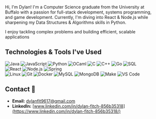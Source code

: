 
<!--
**dfitch96/dfitch96** is a ✨ _special_ ✨ repository because its `README.md` (this file) appears on your GitHub profile.

Here are some ideas to get you started:

- 🔭 I’m currently working on ...
- 🌱 I’m currently learning ...
- 👯 I’m looking to collaborate on ...
- 🤔 I’m looking for help with ...
- 💬 Ask me about ...
- 📫 How to reach me: ...
- 😄 Pronouns: ...
- ⚡ Fun fact: ...
-->
Hi, I'm Dylan!
I'm a Computer Science graduate from the University at Buffalo with a passion for full-stack development, systems programming, and game development.
Currently, I'm diving into React & Node.js while sharpening my Data Structures & Algorithms skills in Python.

I enjoy tackling complex problems and building efficient, scalable applications

## Technologies & Tools I've Used
![Java](https://img.shields.io/badge/Java-%23ED8B00.svg?style=for-the-badge&logo=openjdk&logoColor=white)  ![JavaScript](https://img.shields.io/badge/JavaScript-%23F7DF1E.svg?style=for-the-badge&logo=javascript&logoColor=black)  ![Python](https://img.shields.io/badge/Python-%233776AB.svg?style=for-the-badge&logo=python&logoColor=white)  ![OCaml](https://img.shields.io/badge/OCaml-%23EC6813.svg?style=for-the-badge&logo=ocaml&logoColor=white)  ![C](https://img.shields.io/badge/C-%2300599C.svg?style=for-the-badge&logo=c&logoColor=white)  ![C++](https://img.shields.io/badge/C++-%2300599C.svg?style=for-the-badge&logo=c%2B%2B&logoColor=white)  ![Go](https://img.shields.io/badge/Go-%2300ADD8.svg?style=for-the-badge&logo=go&logoColor=white)  ![SQL](https://img.shields.io/badge/SQL-%2300758F.svg?style=for-the-badge&logo=sqlite&logoColor=white)   
![React](https://img.shields.io/badge/React-%2361DAFB.svg?style=for-the-badge&logo=react&logoColor=black) ![Node.js](https://img.shields.io/badge/Node-%23ED8B00.svg?style=for-the-badge&logo=openjdk&logoColor=white) ![Spring](https://img.shields.io/badge/Spring-%236DB33F.svg?style=for-the-badge&logo=spring&logoColor=white)  
![Linux](https://img.shields.io/badge/Linux-%23FCC624.svg?style=for-the-badge&logo=linux&logoColor=black)  ![Git](https://img.shields.io/badge/Git-%23F05032.svg?style=for-the-badge&logo=git&logoColor=white)  ![Docker](https://img.shields.io/badge/Docker-%230db7ed.svg?style=for-the-badge&logo=docker&logoColor=white)  ![MySQL](https://img.shields.io/badge/MySQL-%234479A1.svg?style=for-the-badge&logo=mysql&logoColor=white)  ![MongoDB](https://img.shields.io/badge/MongoDB-%2347A248.svg?style=for-the-badge&logo=mongodb&logoColor=white)  ![Make](https://img.shields.io/badge/Make-%230078D6.svg?style=for-the-badge&logo=gnu&logoColor=white)  ![VS Code](https://img.shields.io/badge/VS%20Code-%23007ACC.svg?style=for-the-badge&logo=visual-studio-code&logoColor=white)

## Contact 📧
- __Email:__ [dylanfit9617@gmail.com](mailto:dylanfit9617@gmail.com)
- __LinkedIn:__ [www.linkedin.com/in/dylan-fitch-856b35318](https://www.linkedin.com/in/dylan-fitch-856b35318/)
